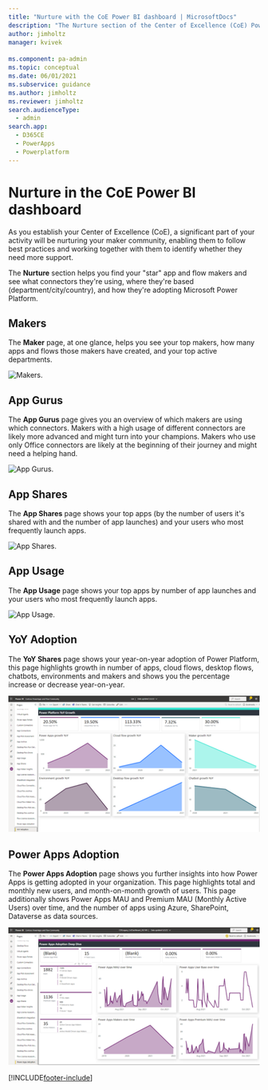 ```yaml
---
title: "Nurture with the CoE Power BI dashboard | MicrosoftDocs"
description: "The Nurture section of the Center of Excellence (CoE) Power BI dashboard gives you the ability to identify your app and flow gurus."
author: jimholtz
manager: kvivek

ms.component: pa-admin
ms.topic: conceptual
ms.date: 06/01/2021
ms.subservice: guidance
ms.author: jimholtz
ms.reviewer: jimholtz
search.audienceType: 
  - admin
search.app: 
  - D365CE
  - PowerApps
  - Powerplatform
---
```

# Nurture in the CoE Power BI dashboard

As you establish your Center of Excellence (CoE), a significant part of your activity will be nurturing your maker community, enabling them to follow best practices and working together with them to identify whether they need more support.

The **Nurture** section helps you find your "star" app and flow makers and see what connectors they're using, where they're based (department/city/country), and how they're adopting Microsoft Power Platform.

## Makers

The **Maker** page, at one glance, helps you see your top makers, how many apps and flows those makers have created, and your top active departments.

![Makers.](media/pb-10.png "Makers")

## App Gurus

The **App Gurus** page gives you an overview of which makers are using which connectors. Makers with a high usage of different connectors are likely more advanced and might turn into your champions. Makers who use only Office connectors are likely at the beginning of their journey and might need a helping hand.

![App Gurus.](media/pb-21.png "App Gurus")

<!--## Flow Gurus

The **Flow Gurus** page gives you an overview of how many actions and connectors your makers are using for each flow. Makers with complex flows that have multiple actions or use multiple connectors are likely more advanced and might turn into your champions; makers who use very few connectors or mostly template flows are likely at the beginning of their journey and might need a helping hand.

![Flow Gurus.](media/pb-28.png "Flow Gurus")-->

## App Shares

The **App Shares** page shows your top apps (by the number of users it's shared with and the number of app launches) and your users who most frequently launch apps.

![App Shares.](media/pb-20.png "App Shares")

## App Usage

The **App Usage** page shows your top apps by number of app launches and your users who most frequently launch apps.

![App Usage.](media/pb-19.png "App Usage")

## YoY Adoption

The **YoY Shares** page shows your year-on-year adoption of Power Platform, this page highlights growth in number of apps, cloud flows, desktop flows, chatbots, environments and makers and shows you the percentage increase or decrease year-on-year.

![YoY Adoption.](media/pbi-yoy.png "YoY Adoption")

## Power Apps Adoption

The **Power Apps Adoption** page shows you further insights into how Power Apps is getting adopted in your organization. This page highlights total and monthly new users, and month-on-month growth of users. This page additionally shows Power Apps MAU and Premium MAU (Monthly Active Users) over time, and the number of apps using Azure, SharePoint, Dataverse as data sources.

![Power Apps Adoption.](media/pbi-adoption.png "Power Apps Adoption")

[!INCLUDE[footer-include](../../includes/footer-banner.md)]